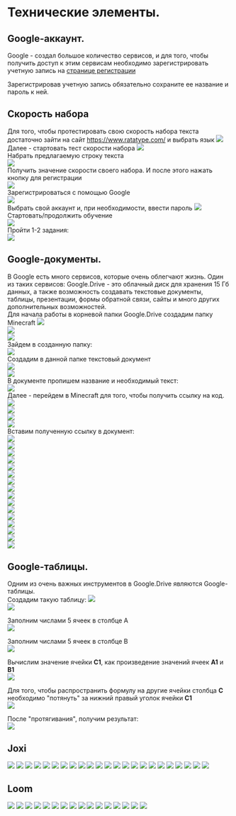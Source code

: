 # Технические элементы.
## Google-аккаунт.
Google - создал большое количество сервисов, и для того, чтобы получить доступ к этим сервисам необходимо зарегистрировать учетную запись на [странице регистрации](https://accounts.google.com/signup/v2/webcreateaccount?continue=https%3A%2F%2Faccounts.google.com%2F&biz=false&flowName=GlifWebSignIn&flowEntry=SignUp)  

Зарегистрировав учетную запись обязательно сохраните ее название и пароль к ней.  

## Скорость набора
Для того, чтобы протестировать свою скорость набора текста достаточно зайти на сайт https://www.ratatype.com/ и выбрать язык
<img src = "img/ratype01.jpg">  
Далее - стартовать тест скорости набора
<img src = "img/ratype02.jpg">  
Набрать предлагаемую строку текста  
<img src = "img/ratype03.jpg">  
Получить значение скорости своего набора. И после этого нажать кнопку для регистрации  
<img src = "img/ratype04.jpg">  
Зарегистрироваться с помощью Google  
<img src = "img/ratype05.jpg">  
Выбрать свой аккаунт и, при необходимости, ввести пароль
<img src = "img/ratype06.jpg">  
Стартовать/продолжить обучение  
<img src = "img/ratype07.jpg">  
Пройти 1-2 задания:  
<img src = "img/ratype08.jpg">  

## Google-документы.
В Google есть много сервисов, которые очень облегчают жизнь. Один из таких сервисов: Google.Drive - это облачный диск для хранения 15 Гб данных, а также возможность создавать текстовые документы, таблицы, презентации, формы обратной связи, сайты и много других дополнительных возможностей.  
Для начала работы в корневой папки Google.Drive создадим папку Minecraft
<img src = "img/drive01.jpg">  
<img src = "img/drive02.jpg">  
<img src = "img/drive03.jpg">  
Зайдем в созданную папку:  
<img src = "img/drive04.jpg">  
Создадим в данной папке текстовый документ  
<img src = "img/drive05.jpg">  
<img src = "img/drive06.jpg">  
В документе пропишем название и необходимый текст:  
<img src = "img/share00.jpg">  
Далее - перейдем в Minecraft для того, чтобы получить ссылку на код.  
<img src = "img/share01.jpg">  
<img src = "img/share02.jpg">  
<img src = "img/share03.jpg">  
<img src = "img/share04.jpg">  
Вставим полученную ссылку в документ:  
<img src = "img/share05.jpg">  
<img src = "img/share06.jpg">  
<img src = "img/share07.jpg">  
<img src = "img/share08.jpg">  
<img src = "img/share09.jpg">  
<img src = "img/share10.jpg">  
<img src = "img/share11.jpg">  
<img src = "img/share12.jpg">  
<img src = "img/share13.jpg">  
<img src = "img/share14.jpg">  
<img src = "img/share15.jpg">  
<img src = "img/share16.jpg">  
<img src = "img/share17.jpg">  
<img src = "img/share18.jpg">  
<img src = "img/share19.jpg">  
<img src = "img/share20.jpg">  

## Google-таблицы.
Одним из очень важных инструментов в Google.Drive являются Google-таблицы.  
Создадим такую таблицу:
<img src = "img/tables01.jpg">  
<img src = "img/tables02.jpg">  

Заполним числами 5 ячеек в столбце A   
<img src = "img/tables03.jpg">  

Заполним числами 5 ячеек в столбце B   
<img src = "img/tables04.jpg">   

Вычислим значение ячейки **C1**, как произведение значений ячеек **A1** и **B1**  
<img src = "img/tables05.jpg">   

Для того, чтобы распространить формулу на другие ячейки столбца **C** необходимо "потянуть" за нижний правый уголок ячейки **C1**  
<img src = "img/tables06.jpg">  

После "протягивания", получим результат:  
<img src = "img/tables07.jpg">  

## Joxi
<img src = "img/joxi01.jpg">  
  
<img src = "img/joxi02.jpg">  
  
<img src = "img/joxi03.jpg">  
  
<img src = "img/joxi04.jpg">  
  
<img src = "img/joxi05.jpg">  

<img src = "img/joxi06.jpg">  
  
<img src = "img/joxi07.jpg">  
  
<img src = "img/joxi08.jpg">  
  
<img src = "img/joxi09.jpg">  
  
<img src = "img/joxi10.jpg">  
  
<img src = "img/joxi11.jpg">  
  
<img src = "img/joxi12.jpg">  
  
<img src = "img/joxi13.jpg">  

<img src = "img/joxi14.png">  

<img src = "img/joxi15.jpg">  
  
<img src = "img/joxi16.jpg">  
  
<img src = "img/joxi16.png">  
  
<img src = "img/joxi17.png">  
  
<img src = "img/joxi18.jpg">  
  
<img src = "img/joxi19.png">  

<img src = "img/joxi20.png">  

<img src = "img/joxi21.png">  
  
<img src = "img/joxi22.png">  

## Loom
<img src = "img/loom01.jpg">  
<img src = "img/loom02.jpg">  
<img src = "img/loom03.jpg">  
<img src = "img/loom04.jpg">  
<img src = "img/loom05.jpg">  
<img src = "img/loom06.jpg">  
<img src = "img/loom07.jpg">  
<img src = "img/loom08.jpg">  
<img src = "img/loom09.jpg">  
<img src = "img/loom10.jpg">  
<img src = "img/loom11.jpg">  
<img src = "img/loom12.jpg">  
<img src = "img/loom13.jpg">  
<img src = "img/loom14.jpg">  
<img src = "img/loom15.jpg">  
<img src = "img/loom16.jpg">  



